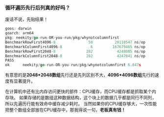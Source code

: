 ### 循环遍历先行后列真的好吗？

废话不说，先贴结果！ 
```go
goos: darwin
goarch: arm64
pkg: neekity/go-run-OR-you-run/pkg/whynotcolumnfirst
BenchmarkRowFirst4096-8               58          20118547 ns/op
BenchmarkColumnFirst4096-8             6         167679465 ns/op
BenchmarkRowFirst2048-8              282           4248085 ns/op
BenchmarkColumnFirst2048-8           282           4247841 ns/op
PASS
ok      neekity/go-run-OR-you-run/pkg/whynotcolumnfirst 6.847s
```

有意思的是**2048\*2048数组**先行还是先列区别不大，**4096\*4096数组**先行的速度有显著提升。

在计算机中还有比内存访问更快的部件：CPU缓存，而CPU缓存都是抓取某个内存块。
如果存储的是数组这种数据结构，这个块上的数据几乎都是同行不同列，所以先遍历行能有效命中缓存减少耗时。
当然如果你的CPU缓存够大，一次性能把整个数组全部放在CPU缓存中，那我得说一句，**老板真有钱！**